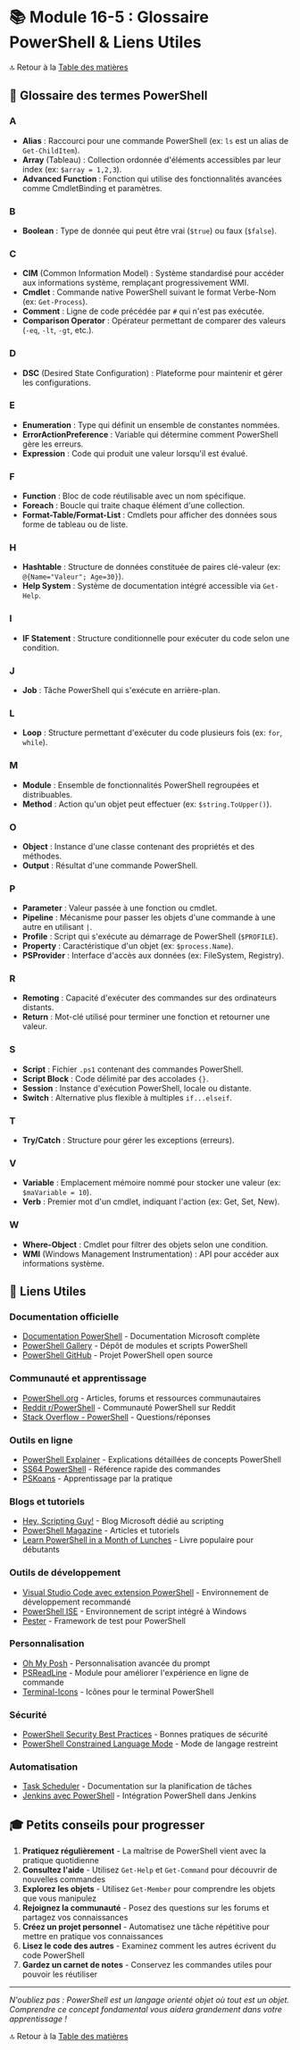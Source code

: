 # 📚 Module 16-5 : Glossaire PowerShell & Liens Utiles

🔝 Retour à la [Table des matières](/SOMMAIRE.md)

## 📘 Glossaire des termes PowerShell

### A
- **Alias** : Raccourci pour une commande PowerShell (ex: `ls` est un alias de `Get-ChildItem`).
- **Array** (Tableau) : Collection ordonnée d'éléments accessibles par leur index (ex: `$array = 1,2,3`).
- **Advanced Function** : Fonction qui utilise des fonctionnalités avancées comme CmdletBinding et paramètres.

### B
- **Boolean** : Type de donnée qui peut être vrai (`$true`) ou faux (`$false`).

### C
- **CIM** (Common Information Model) : Système standardisé pour accéder aux informations système, remplaçant progressivement WMI.
- **Cmdlet** : Commande native PowerShell suivant le format Verbe-Nom (ex: `Get-Process`).
- **Comment** : Ligne de code précédée par `#` qui n'est pas exécutée.
- **Comparison Operator** : Opérateur permettant de comparer des valeurs (`-eq`, `-lt`, `-gt`, etc.).

### D
- **DSC** (Desired State Configuration) : Plateforme pour maintenir et gérer les configurations.

### E
- **Enumeration** : Type qui définit un ensemble de constantes nommées.
- **ErrorActionPreference** : Variable qui détermine comment PowerShell gère les erreurs.
- **Expression** : Code qui produit une valeur lorsqu'il est évalué.

### F
- **Function** : Bloc de code réutilisable avec un nom spécifique.
- **Foreach** : Boucle qui traite chaque élément d'une collection.
- **Format-Table/Format-List** : Cmdlets pour afficher des données sous forme de tableau ou de liste.

### H
- **Hashtable** : Structure de données constituée de paires clé-valeur (ex: `@{Name="Valeur"; Age=30}`).
- **Help System** : Système de documentation intégré accessible via `Get-Help`.

### I
- **IF Statement** : Structure conditionnelle pour exécuter du code selon une condition.

### J
- **Job** : Tâche PowerShell qui s'exécute en arrière-plan.

### L
- **Loop** : Structure permettant d'exécuter du code plusieurs fois (ex: `for`, `while`).

### M
- **Module** : Ensemble de fonctionnalités PowerShell regroupées et distribuables.
- **Method** : Action qu'un objet peut effectuer (ex: `$string.ToUpper()`).

### O
- **Object** : Instance d'une classe contenant des propriétés et des méthodes.
- **Output** : Résultat d'une commande PowerShell.

### P
- **Parameter** : Valeur passée à une fonction ou cmdlet.
- **Pipeline** : Mécanisme pour passer les objets d'une commande à une autre en utilisant `|`.
- **Profile** : Script qui s'exécute au démarrage de PowerShell (`$PROFILE`).
- **Property** : Caractéristique d'un objet (ex: `$process.Name`).
- **PSProvider** : Interface d'accès aux données (ex: FileSystem, Registry).

### R
- **Remoting** : Capacité d'exécuter des commandes sur des ordinateurs distants.
- **Return** : Mot-clé utilisé pour terminer une fonction et retourner une valeur.

### S
- **Script** : Fichier `.ps1` contenant des commandes PowerShell.
- **Script Block** : Code délimité par des accolades `{}`.
- **Session** : Instance d'exécution PowerShell, locale ou distante.
- **Switch** : Alternative plus flexible à multiples `if...elseif`.

### T
- **Try/Catch** : Structure pour gérer les exceptions (erreurs).

### V
- **Variable** : Emplacement mémoire nommé pour stocker une valeur (ex: `$maVariable = 10`).
- **Verb** : Premier mot d'un cmdlet, indiquant l'action (ex: Get, Set, New).

### W
- **Where-Object** : Cmdlet pour filtrer des objets selon une condition.
- **WMI** (Windows Management Instrumentation) : API pour accéder aux informations système.

## 🔗 Liens Utiles

### Documentation officielle
- [Documentation PowerShell](https://docs.microsoft.com/powershell/) - Documentation Microsoft complète
- [PowerShell Gallery](https://www.powershellgallery.com/) - Dépôt de modules et scripts PowerShell
- [PowerShell GitHub](https://github.com/PowerShell/PowerShell) - Projet PowerShell open source

### Communauté et apprentissage
- [PowerShell.org](https://powershell.org/) - Articles, forums et ressources communautaires
- [Reddit r/PowerShell](https://www.reddit.com/r/PowerShell/) - Communauté PowerShell sur Reddit
- [Stack Overflow - PowerShell](https://stackoverflow.com/questions/tagged/powershell) - Questions/réponses

### Outils en ligne
- [PowerShell Explainer](https://powershellexplained.com/) - Explications détaillées de concepts PowerShell
- [SS64 PowerShell](https://ss64.com/ps/) - Référence rapide des commandes
- [PSKoans](https://github.com/vexx32/PSKoans) - Apprentissage par la pratique

### Blogs et tutoriels
- [Hey, Scripting Guy!](https://devblogs.microsoft.com/scripting/) - Blog Microsoft dédié au scripting
- [PowerShell Magazine](https://www.powershellmagazine.com/) - Articles et tutoriels
- [Learn PowerShell in a Month of Lunches](https://www.manning.com/books/learn-powershell-in-a-month-of-lunches) - Livre populaire pour débutants

### Outils de développement
- [Visual Studio Code avec extension PowerShell](https://marketplace.visualstudio.com/items?itemName=ms-vscode.PowerShell) - Environnement de développement recommandé
- [PowerShell ISE](https://docs.microsoft.com/powershell/scripting/windows-powershell/ise/introducing-the-windows-powershell-ise) - Environnement de script intégré à Windows
- [Pester](https://github.com/pester/Pester) - Framework de test pour PowerShell

### Personnalisation
- [Oh My Posh](https://ohmyposh.dev/) - Personnalisation avancée du prompt
- [PSReadLine](https://github.com/PowerShell/PSReadLine) - Module pour améliorer l'expérience en ligne de commande
- [Terminal-Icons](https://github.com/devblackops/Terminal-Icons) - Icônes pour le terminal PowerShell

### Sécurité
- [PowerShell Security Best Practices](https://devblogs.microsoft.com/powershell/powershell-security-best-practices/) - Bonnes pratiques de sécurité
- [PowerShell Constrained Language Mode](https://devblogs.microsoft.com/powershell/powershell-constrained-language-mode/) - Mode de langage restreint

### Automatisation
- [Task Scheduler](https://docs.microsoft.com/windows/win32/taskschd/task-scheduler-start-page) - Documentation sur la planification de tâches
- [Jenkins avec PowerShell](https://jenkins.io/solutions/windows/) - Intégration PowerShell dans Jenkins

## 🎓 Petits conseils pour progresser

1. **Pratiquez régulièrement** - La maîtrise de PowerShell vient avec la pratique quotidienne
2. **Consultez l'aide** - Utilisez `Get-Help` et `Get-Command` pour découvrir de nouvelles commandes
3. **Explorez les objets** - Utilisez `Get-Member` pour comprendre les objets que vous manipulez
4. **Rejoignez la communauté** - Posez des questions sur les forums et partagez vos connaissances
5. **Créez un projet personnel** - Automatisez une tâche répétitive pour mettre en pratique vos connaissances
6. **Lisez le code des autres** - Examinez comment les autres écrivent du code PowerShell
7. **Gardez un carnet de notes** - Conservez les commandes utiles pour pouvoir les réutiliser

---

*N'oubliez pas : PowerShell est un langage orienté objet où tout est un objet. Comprendre ce concept fondamental vous aidera grandement dans votre apprentissage !*

🔝 Retour à la [Table des matières](/SOMMAIRE.md)
